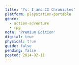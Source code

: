 ```yaml
---
title: 'Ys: I and II Chronicles'
platform: playstation-portable
genre:
  - action-adventure
  - rpg
note: 'Premium Edition'
digital: true
physical: true
guide: false
pending: false
posted: 2014-02-11
---
```

